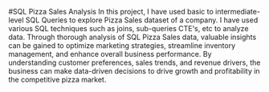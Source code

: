#SQL Pizza Sales Analysis 
In this project, I have used basic to intermediate-level SQL Queries to explore
Pizza Sales dataset of a company.
I have used various SQL techniques such as joins, sub-queries CTE's, etc to analyze
data.
Through thorough analysis of SQL Pizza Sales data, valuable insights can be gained to 
optimize marketing strategies, streamline inventory management, and enhance overall 
business performance. By understanding customer preferences, sales trends, and revenue 
drivers, the business can make data-driven decisions to drive growth and profitability 
in the competitive pizza market.

